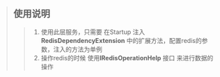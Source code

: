 ﻿>## 使用说明
>> 1. 使用此层服务，只需要 在Startup 注入 <b>RedisDependencyExtension</b>  中的扩展方法，配置redis的参数，注入的方法为单例
>> 2. 操作redis的时候 使用<b>IRedisOperationHelp</b> 接口 来进行数据的操作